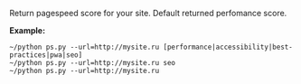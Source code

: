 Return pagespeed score for your site.
Default returned perfomance score.

**Example:**
```
~/python ps.py --url=http://mysite.ru [performance|accessibility|best-practices|pwa|seo]
~/python ps.py --url=http://mysite.ru seo
~/python ps.py --url=http://mysite.ru
```

